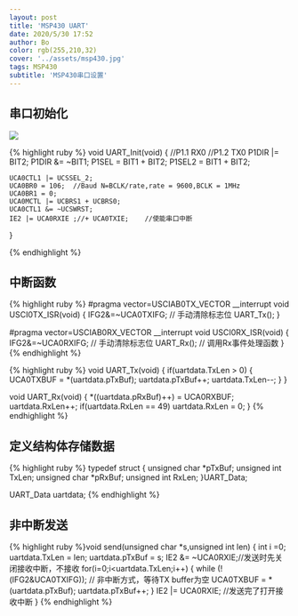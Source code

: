 ```yaml
---
layout: post
title: 'MSP430 UART'
date: 2020/5/30 17:52
author: Bo
color: rgb(255,210,32)
cover: '../assets/msp430.jpg'
tags: MSP430
subtitle: 'MSP430串口设置'
---
```


## 串口初始化

![]({{site.baseurl}}/pictures/msp430/uart_1.png)

{% highlight ruby %}
void UART_Init(void)
{
    //P1.1 RX0
    //P1.2 TX0
    P1DIR |= BIT2;
    P1DIR &= ~BIT1;
    P1SEL = BIT1 + BIT2;
    P1SEL2 = BIT1 + BIT2;

    UCA0CTL1 |= UCSSEL_2;
    UCA0BR0 = 106;  //Baud N=BCLK/rate,rate = 9600,BCLK = 1MHz
    UCA0BR1 = 0;
    UCA0MCTL |= UCBRS1 + UCBRS0;
    UCA0CTL1 &= ~UCSWRST;
    IE2 |= UCA0RXIE ;//+ UCA0TXIE;    //使能串口中断
}

{% endhighlight %}

## 中断函数
{% highlight ruby %}
#pragma vector=USCIAB0TX_VECTOR
__interrupt void USCI0TX_ISR(void)
{
    IFG2&=~UCA0TXIFG;   // 手动清除标志位
    UART_Tx();
}

#pragma vector=USCIAB0RX_VECTOR
__interrupt void USCI0RX_ISR(void)
{
    IFG2&=~UCA0RXIFG;     // 手动清除标志位
    UART_Rx();                    // 调用Rx事件处理函数
}
{% endhighlight %}

{% highlight ruby %}
void UART_Tx(void)
{
    if(uartdata.TxLen > 0)
    {
        UCA0TXBUF = *(uartdata.pTxBuf);
        uartdata.pTxBuf++;
        uartdata.TxLen--;
    }
}

void UART_Rx(void)
{
    *((uartdata.pRxBuf)++) = UCA0RXBUF;
    uartdata.RxLen++;
    if(uartdata.RxLen == 49)
        uartdata.RxLen = 0;
}
{% endhighlight %}

## 定义结构体存储数据

{% highlight ruby %}
typedef struct {
    unsigned char *pTxBuf;
    unsigned int TxLen;
    unsigned char *pRxBuf;
    unsigned int RxLen;
}UART_Data;

UART_Data uartdata;
{% endhighlight %}

## 非中断发送

{% highlight ruby %}void send(unsigned char *s,unsigned int len)
{
    int i =0;
    uartdata.TxLen = len;
    uartdata.pTxBuf = s;
     IE2 &= ~UCA0RXIE;//发送时先关闭接收中断，不接收
     for(i=0;i<uartdata.TxLen;i++)
    {
         while (!(IFG2&UCA0TXIFG)); //  非中断方式，等待TX buffer为空
         UCA0TXBUF = *(uartdata.pTxBuf);
         uartdata.pTxBuf++;
    }
    IE2 |= UCA0RXIE; //发送完了打开接收中断
}
{% endhighlight %}